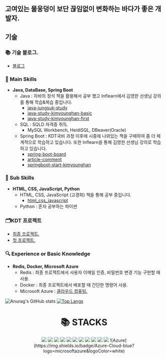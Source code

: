 ## 고여있는 물웅덩이 보단 끊임없이 변화하는 바다가 좋은 개발자.

## 기술
### 📚 기술 블로그.
- <a href="https://velog.io/@hajju/posts?tag=computer-science">블로그</a>

### **🔧 Main Skills**
- **Java, DataBase, Spring Boot**
    - Java : 자바의 정석 책을 활용해서 공부 했고 Inflearn에서 김영한 선생님 강의를 통해 학습&복습 중입니다.
        - <a href="https://github.com/hajju0617/java-study">java-jungsuk-study</a>
        - <a href="https://github.com/hajju0617/java-study-kimyounghan-basic">java-study-kimyounghan-basic</a>
        - <a href="https://github.com/hajju0617/java-study-kimyounghan-first">java-study-kimyounghan-first</a>
    - SQL : SQLD 자격증 취득.
        - MySQL Workbench, HeidiSQL, DBeaver(Oracle)
    - Spring Boot : KDT국비 과정 이후에 시중에 나와있는 책을 구매하여 좀 더 체계적으로 학습하고 있습니다.  또한 Inflearn을 통해 김영한 선생님 강의로 학습하고 있습니다.
        - <a href="https://github.com/hajju0617/spring-boot-board">spring-boot-board</a>
        - <a href="https://github.com/hajju0617/article-comment">article-comment</a>
        - <a href="https://github.com/hajju0617/springboot-start-kimyounghan">springboot-start-kimyounghan</a>

### **🌱 Sub Skills**
- **HTML, CSS, JavaScript, Python**
    - HTML, CSS, JavaScript (고경희) 책을 통해 공부 중입니다.
        - <a href="https://github.com/hajju0617/html_css_javascript">html_css_javascript</a>
    - Python : 혼자 공부하는 파이썬

### **🗂️KDT 프로젝트**
- <a href="https://github.com/hajju0617/gajigaji">최종 프로젝트.</a>
- <a href="https://github.com/hajju0617/FirstProject">첫 프로젝트.</a>

### 🔍 **Experience or Basic Knowledge**
- **Redis, Docker, Microsoft Azure**
    - Redis :  최종 프로젝트에서 사용자 이메일 인증, 비밀번호 변경 기능 구현할 때 사용.
    - Docker : 최종 프로젝트에서 배포할 때 간단한 명령어 사용.
    - Microsoft Azure : <a href="https://velog.io/@hajju/series/%ED%81%B4%EB%9D%BC%EC%9A%B0%EB%93%9C-%EC%BB%B4%ED%93%A8%ED%8C%85Cloud-Computing">클라우드 컴퓨팅.</a>

![Anurag's GitHub stats](https://github-readme-stats.vercel.app/api?username=hajju0617&show_icons=true&theme=ambient_gradient)
[![Top Langs](https://github-readme-stats.vercel.app/api/top-langs/?username=hajju0617&layout=donut)](https://github.com/hajju0617/github-readme-stats)

<div align=center><h1>📚 STACKS</h1></div>

<div align=center> 
<img src="https://img.shields.io/badge/java-007396?style=for-the-badge&logo=java&logoColor=white">
<img src="https://img.shields.io/badge/SPRING BOOT-6DB33F?style=for-the-badge&logo=Spring Boot&logoColor=white"/>
<img src="https://img.shields.io/badge/SPRING SECURITY-6DB33F?style=for-the-badge&logo=Spring Security&logoColor=white"/>
<img src="https://img.shields.io/badge/python-3776AB?style=for-the-badge&logo=python&logoColor=white">
<img src="https://img.shields.io/badge/HTML5-E34F26?style=for-the-badge&logo=HTML5&logoColor=white">
<img src="https://img.shields.io/badge/css-1572B6?style=for-the-badge&logo=css3&logoColor=white">
<img src="https://img.shields.io/badge/javascript-F7DF1E?style=for-the-badge&logo=javascript&logoColor=black">
<img src="https://img.shields.io/badge/bootstrap-7952B3?style=for-the-badge&logo=bootstrap&logoColor=white">
<img src="https://img.shields.io/badge/mysql-4479A1?style=for-the-badge&logo=mysql&logoColor=white">
<img src="https://img.shields.io/badge/MariaDB-003545?style=for-the-badge&logo=mariadb&logoColor=white">
<img src="https://img.shields.io/badge/oracle-F80000?style=for-the-badge&logo=oracle&logoColor=white">
![Azure](https://img.shields.io/badge/Azure-Cloud-blue?logo=microsoftazure&logoColor=white)

